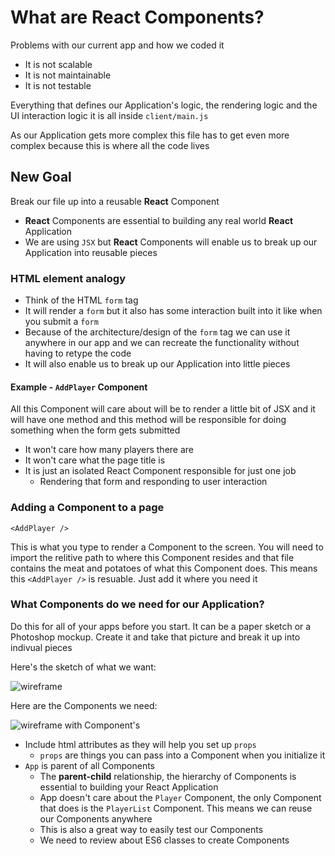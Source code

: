# What are React Components?
Problems with our current app and how we coded it

* It is not scalable
* It is not maintainable
* It is not testable

Everything that defines our Application's logic, the rendering logic and the UI interaction logic it is all inside `client/main.js`

As our Application gets more complex this file has to get even more complex because this is where all the code lives

## New Goal
Break our file up into a reusable **React** Component

* **React** Components are essential to building any real world **React** Application
* We are using `JSX` but **React** Components will enable us to break up our Application into reusable pieces

### HTML element analogy
* Think of the HTML `form` tag
* It will render a `form` but it also has some interaction built into it like when you submit a `form`
* Because of the architecture/design of the `form` tag we can use it anywhere in our app and we can recreate the functionality without having to retype the code
* It will also enable us to break up our Application into little pieces

#### Example - `AddPlayer` Component
All this Component will care about will be to render a little bit of JSX and it will have one method and this method will be responsible for doing something when the form gets submitted

* It won't care how many players there are
* It won't care what the page title is
* It is just an isolated React Component responsible for just one job
    - Rendering that form and responding to user interaction

### Adding a Component to a page
`<AddPlayer />`

This is what you type to render a Component to the screen. You will need to import the relitive path to where this Component resides and that file contains the meat and potatoes of what this Component does. This means this `<AddPlayer />` is resuable. Just add it where you need it

### What Components do we need for our Application?
Do this for all of your apps before you start. It can be a paper sketch or a Photoshop mockup. Create it and take that picture and break it up into indivual pieces

Here's the sketch of what we want:

![wireframe](https://i.imgur.com/AtGMJjX.png)

Here are the Components we need:

![wireframe with Component's](https://i.imgur.com/SYoNaqd.png)

* Include html attributes as they will help you set up `props`
    - `props` are things you can pass into a Component when you initialize it
* `App` is parent of all Components
    - The **parent-child** relationship, the hierarchy of Components is essential to building your React Application
    - App doesn't care about the `Player` Component, the only Component that does is the `PlayerList` Component. This means we can reuse our Components anywhere
    - This is also a great way to easily test our Components
    - We need to review about ES6 classes to create Components
